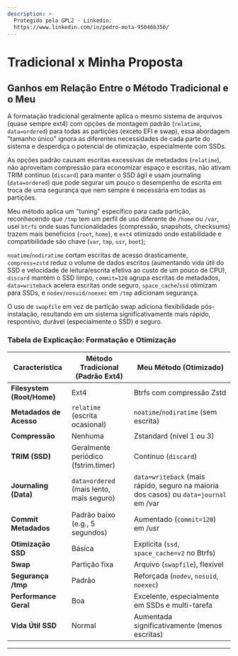 ```yaml
---
description: >-
  Protegido pela GPL2 - Linkedin:
  https://www.linkedin.com/in/pedro-mota-95046b356/
---
```


# Tradicional x Minha Proposta

## Ganhos em Relação Entre o Método Tradicional e o Meu

A formatação tradicional geralmente aplica o mesmo sistema de arquivos (quase sempre ext4) com opções de montagem padrão (`relatime`, `data=ordered`) para todas as partições (exceto EFI e swap), essa abordagem "tamanho único" ignora as diferentes necessidades de cada parte do sistema e desperdiça o potencial de otimização, especialmente com SSDs.

As opções padrão causam escritas excessivas de metadados (`relatime`), não aproveitam compressão para economizar espaço e escritas, não ativam TRIM contínuo (`discard`) para manter o SSD ágil e usam journaling (`data=ordered`) que pode segurar um pouco o desempenho de escrita em troca de uma segurança que nem sempre é necessária em todas as partições.

Meu método aplica um "tuning" específico para cada partição, reconhecendo que `/tmp` tem um perfil de uso diferente de `/home` ou `/var`, usei `btrfs` onde suas funcionalidades (compressão, snapshots, checksums) trazem mais benefícios (`root`, `home`), e `ext4` otimizado onde estabilidade e compatibilidade são chave (`var`, `tmp`, `usr`, `boot`);&#x20;

`noatime`/`nodiratime` cortam escritas de acesso drasticamente, `compress=zstd` reduz o volume de dados escritos (aumentando vida útil do SSD e velocidade de leitura/escrita efetiva ao custo de um pouco de CPU), `discard` mantém o SSD limpo, `commit=120` agrupa escritas de metadados, `data=writeback` acelera escritas onde seguro, `space_cache`/`ssd` otimizam para SSDs, e `nodev/nosuid/noexec` em `/tmp` adicionam segurança.&#x20;

O uso de `swapfile` em vez de partição swap adiciona flexibilidade pós-instalação, resultando em um sistema significativamente mais rápido, responsivo, durável (especialmente o SSD) e seguro.

### Tabela de Explicação: Formatação e Otimização

| **Característica**         | **Método Tradicional (Padrão Ext4)**     | **Meu Método (Otimizado)**                                                            |
| -------------------------- | ---------------------------------------- | ------------------------------------------------------------------------------------- |
| **Filesystem (Root/Home)** | Ext4                                     | Btrfs com compressão Zstd                                                             |
| **Metadados de Acesso**    | `relatime` (escrita ocasional)           | `noatime`/`nodiratime` (sem escrita)                                                  |
| **Compressão**             | Nenhuma                                  | Zstandard (nível 1 ou 3)                                                              |
| **TRIM (SSD)**             | Geralmente periódico (fstrim.timer)      | Contínuo (`discard`)                                                                  |
| **Journaling (Data)**      | `data=ordered` (mais lento, mais seguro) | `data=writeback` (mais rápido, seguro na maioria dos casos) ou `data=journal` em /var |
| **Commit Metadados**       | Padrão baixo (e.g., 5 segundos)          | Aumentado (`commit=120`) em /usr                                                      |
| **Otimização SSD**         | Básica                                   | Explícita (`ssd`, `space_cache=v2` no Btrfs)                                          |
| **Swap**                   | Partição fixa                            | Arquivo (`swapfile`), flexível                                                        |
| **Segurança /tmp**         | Padrão                                   | Reforçada (`nodev`, `nosuid`, `noexec`)                                               |
| **Performance Geral**      | Boa                                      | Excelente, especialmente em SSDs e multi-tarefa                                       |
| **Vida Útil SSD**          | Normal                                   | Aumentada significativamente (menos escritas)                                         |

***
